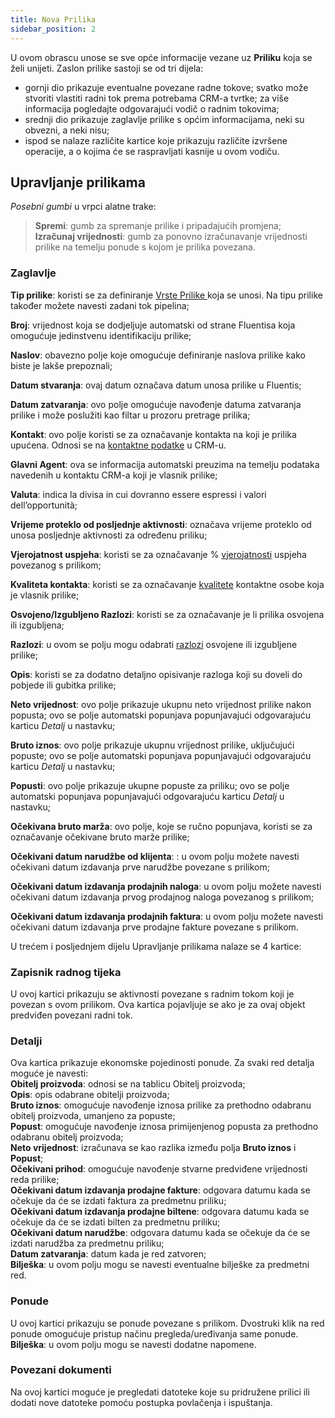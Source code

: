```yaml
---
title: Nova Prilika
sidebar_position: 2
---
```


U ovom obrascu unose se sve opće informacije vezane uz **Priliku** koja se želi unijeti. Zaslon prilike sastoji se od tri dijela:

- gornji dio prikazuje eventualne povezane radne tokove; svatko može stvoriti vlastiti radni tok prema potrebama CRM-a tvrtke; za više informacija pogledajte odgovarajući vodič o radnim tokovima;     
- srednji dio prikazuje zaglavlje prilike s općim informacijama, neki su obvezni, a neki nisu;    
- ispod se nalaze različite kartice koje prikazuju različite izvršene operacije, a o kojima će se raspravljati kasnije u ovom vodiču.   


## Upravljanje prilikama

*Posebni gumbi* u vrpci alatne trake:   
> **Spremi**: gumb za spremanje prilike i pripadajućih promjena;      
> **Izračunaj vrijednosti**: gumb za ponovno izračunavanje vrijednosti prilike na temelju ponude s kojom je prilika povezana.  

### Zaglavlje    

**Tip prilike**: koristi se za definiranje [Vrste Prilike ](/docs/configurations/tables/crm/opportunities/opportunity-type) koja se unosi. Na tipu prilike također možete navesti zadani tok pipelina;

**Broj**: vrijednost koja se dodjeljuje automatski od strane Fluentisa koja omogućuje jedinstvenu identifikaciju prilike;

**Naslov**: obavezno polje koje omogućuje definiranje naslova prilike kako biste je lakše prepoznali;

**Datum stvaranja**: ovaj datum označava datum unosa prilike u Fluentis;

**Datum zatvaranja**: ovo polje omogućuje navođenje datuma zatvaranja prilike i može poslužiti kao filtar u prozoru pretrage prilika;

**Kontakt**: ovo polje koristi se za označavanje kontakta na koji je prilika upućena. Odnosi se na [kontaktne podatke](/docs/crm/home-crm/contacts/new-contact/header) u CRM-u.

**Glavni Agent**: ova se informacija automatski preuzima na temelju podataka navedenih u kontaktu CRM-a koji je vlasnik prilike;   

**Valuta**: indica la divisa in cui dovranno essere espressi i valori dell’opportunità;

**Vrijeme proteklo od posljednje aktivnosti**: označava vrijeme proteklo od unosa posljednje aktivnosti za određenu priliku;

**Vjerojatnost uspjeha**: koristi se za označavanje % [vjerojatnosti](/docs/configurations/tables/crm/opportunities/probability-progress) uspjeha povezanog s prilikom;

**Kvaliteta kontakta**: koristi se za označavanje [kvalitete](/docs/configurations/tables/crm/contacts/contact-quality) kontaktne osobe koja je vlasnik prilike;

**Osvojeno/Izgubljeno Razlozi**: koristi se za označavanje je li prilika osvojena ili izgubljena;

**Razlozi**: u ovom se polju mogu odabrati [razlozi](/docs/configurations/tables/crm/opportunities/closing-reason) osvojene ili izgubljene prilike;

**Opis**: koristi se za dodatno detaljno opisivanje razloga koji su doveli do pobjede ili gubitka prilike;

**Neto vrijednost**: ovo polje prikazuje ukupnu neto vrijednost prilike nakon popusta; ovo se polje automatski popunjava popunjavajući odgovarajuću karticu *Detalj* u nastavku;     

**Bruto iznos**: ovo polje prikazuje ukupnu vrijednost prilike, uključujući popuste; ovo se polje automatski popunjava popunjavajući odgovarajuću karticu *Detalj* u nastavku;     

**Popusti**: ovo polje prikazuje ukupne popuste za priliku; ovo se polje automatski popunjava popunjavajući odgovarajuću karticu *Detalj* u nastavku;     

**Očekivana bruto marža**: ovo polje, koje se ručno popunjava, koristi se za označavanje očekivane bruto marže prilike;

**Očekivani datum narudžbe od klijenta**: : u ovom polju možete navesti očekivani datum izdavanja prve narudžbe povezane s prilikom;

**Očekivani datum izdavanja prodajnih naloga**: u ovom polju možete navesti očekivani datum izdavanja prvog prodajnog naloga povezanog s prilikom;

**Očekivani datum izdavanja prodajnih faktura**: u ovom polju možete navesti očekivani datum izdavanja prve prodajne fakture povezane s prilikom.

U trećem i posljednjem dijelu Upravljanje prilikama nalaze se 4 kartice:

### Zapisnik radnog tijeka

U ovoj kartici prikazuju se aktivnosti povezane s radnim tokom koji je povezan s ovom prilikom. Ova kartica pojavljuje se ako je za ovaj objekt predviđen povezani radni tok.       

### Detalji

Ova kartica prikazuje ekonomske pojedinosti ponude. Za svaki red detalja moguće je navesti:    
**Obitelj proizvoda**: odnosi se na tablicu Obitelj proizvoda;   
**Opis**: opis odabrane obitelji proizvoda;  
**Bruto iznos**: omogućuje navođenje iznosa prilike za prethodno odabranu obitelj proizvoda, umanjeno za popuste;  
**Popust**: omogućuje navođenje iznosa primijenjenog popusta za prethodno odabranu obitelj proizvoda;  
**Neto vrijednost**: izračunava se kao razlika između polja **Bruto iznos** i **Popust**;    
**Očekivani prihod**: omogućuje navođenje stvarne predviđene vrijednosti reda prilike;    
**Očekivani datum izdavanja prodajne fakture**: odgovara datumu kada se očekuje da će se izdati faktura za predmetnu priliku;    
**Očekivani datum izdavanja prodajne biltene**: odgovara datumu kada se očekuje da će se izdati bilten za predmetnu priliku;    
**Očekivani datum narudžbe**: odgovara datumu kada se očekuje da će se izdati narudžba za predmetnu priliku;        
**Datum zatvaranja**: datum kada je red zatvoren;   
**Bilješka**: u ovom polju mogu se navesti eventualne bilješke za predmetni red.  

### Ponude

U ovoj kartici prikazuju se ponude povezane s prilikom. Dvostruki klik na red ponude omogućuje pristup načinu pregleda/uređivanja same ponude.   
**Bilješka**: u ovom polju mogu se navesti dodatne napomene.

### Povezani dokumenti

Na ovoj kartici moguće je pregledati datoteke koje su pridružene prilici ili dodati nove datoteke pomoću postupka povlačenja i ispuštanja.